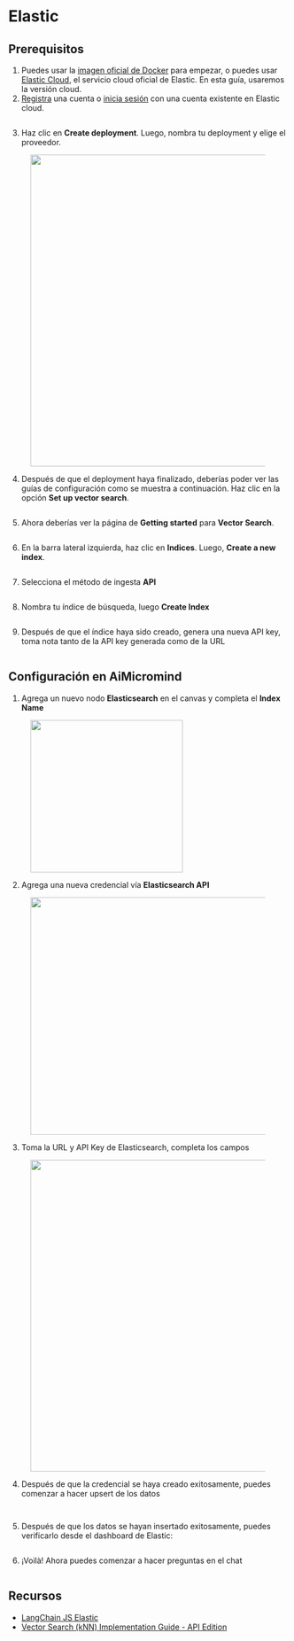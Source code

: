 # Elastic

## Prerequisitos

1. Puedes usar la [imagen oficial de Docker](https://www.elastic.co/guide/en/elasticsearch/reference/current/docker.html) para empezar, o puedes usar [Elastic Cloud](https://www.elastic.co/cloud/), el servicio cloud oficial de Elastic. En esta guía, usaremos la versión cloud.
2. [Registra](https://cloud.elastic.co/registration) una cuenta o [inicia sesión](https://cloud.elastic.co/login) con una cuenta existente en Elastic cloud.

<figure><img src="../../../.gitbook/assets/elastic1.png" alt=""><figcaption></figcaption></figure>

3. Haz clic en **Create deployment**. Luego, nombra tu deployment y elige el proveedor.

<figure><img src="../../../.gitbook/assets/elastic2.png" alt="" width="563"><figcaption></figcaption></figure>

4. Después de que el deployment haya finalizado, deberías poder ver las guías de configuración como se muestra a continuación. Haz clic en la opción **Set up vector search**.

<figure><img src="../../../.gitbook/assets/elastic4.png" alt=""><figcaption></figcaption></figure>

5. Ahora deberías ver la página de **Getting started** para **Vector Search**.

<figure><img src="../../../.gitbook/assets/elastic5.png" alt=""><figcaption></figcaption></figure>

6. En la barra lateral izquierda, haz clic en **Indices**. Luego, **Create a new index**.

<figure><img src="../../../.gitbook/assets/elastic6.png" alt=""><figcaption></figcaption></figure>

7. Selecciona el método de ingesta **API**

<figure><img src="../../../.gitbook/assets/elastic7.png" alt=""><figcaption></figcaption></figure>

8. Nombra tu índice de búsqueda, luego **Create Index**

<figure><img src="../../../.gitbook/assets/elastic8.png" alt=""><figcaption></figcaption></figure>

9. Después de que el índice haya sido creado, genera una nueva API key, toma nota tanto de la API key generada como de la URL

<figure><img src="../../../.gitbook/assets/elastic9.png" alt=""><figcaption></figcaption></figure>

## Configuración en AiMicromind

1. Agrega un nuevo nodo **Elasticsearch** en el canvas y completa el **Index Name**

<figure><img src="../../../.gitbook/assets/elastic10.png" alt="" width="275"><figcaption></figcaption></figure>

2. Agrega una nueva credencial vía **Elasticsearch API**

<figure><img src="../../../.gitbook/assets/elastic11.png" alt="" width="429"><figcaption></figcaption></figure>

3. Toma la URL y API Key de Elasticsearch, completa los campos

<figure><img src="../../../.gitbook/assets/elastic12.png" alt="" width="563"><figcaption></figcaption></figure>

4. Después de que la credencial se haya creado exitosamente, puedes comenzar a hacer upsert de los datos

<figure><img src="../../../.gitbook/assets/Untitled (1) (1) (1).png" alt=""><figcaption></figcaption></figure>

<figure><img src="../../../.gitbook/assets/elastic13.png" alt=""><figcaption></figcaption></figure>

5. Después de que los datos se hayan insertado exitosamente, puedes verificarlo desde el dashboard de Elastic:

<figure><img src="../../../.gitbook/assets/image (7) (1) (1) (1) (1) (1) (2) (1).png" alt=""><figcaption></figcaption></figure>

6. ¡Voilà! Ahora puedes comenzar a hacer preguntas en el chat

<figure><img src="../../../.gitbook/assets/image (6) (1) (1) (1) (1) (1) (1) (2) (1).png" alt=""><figcaption></figcaption></figure>

## Recursos

* [LangChain JS Elastic](https://js.langchain.com/docs/integrations/vectorstores/elasticsearch)
* [Vector Search (kNN) Implementation Guide - API Edition](https://www.elastic.co/search-labs/blog/articles/vector-search-implementation-guide-api-edition)
